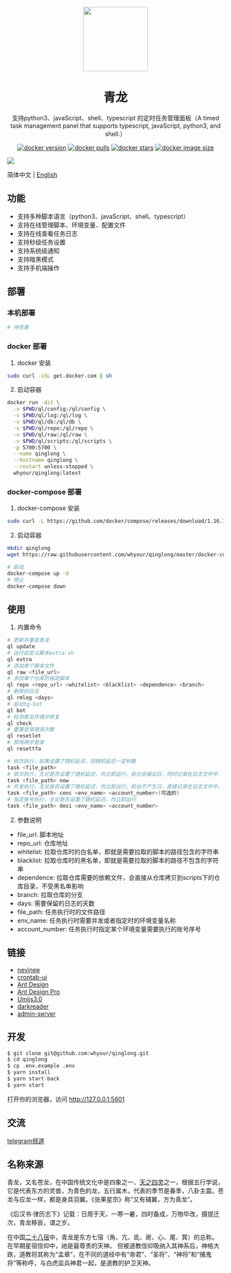 <p align="center">
  <a href="https://github.com/whyour/qinglong">
    <img width="150" src="https://pic.imgdb.cn/item/61acd0dd2ab3f51d912b1986.png">
  </a>
</p>

<h1 align="center">青龙</h1>

<div align="center">

支持python3、javaScript、shell、typescript 的定时任务管理面板（A timed task management panel that supports typescript, javaScript, python3, and shell.）

[![docker version][docker-version-image]][docker-version-url] [![docker pulls][docker-pulls-image]][docker-pulls-url] [![docker stars][docker-stars-image]][docker-stars-url] [![docker image size][docker-image-size-image]][docker-image-size-url]

[docker-pulls-image]: https://img.shields.io/docker/pulls/whyour/qinglong?style=flat
[docker-pulls-url]: https://hub.docker.com/r/whyour/qinglong
[docker-version-image]: https://img.shields.io/docker/v/whyour/qinglong?style=flat
[docker-version-url]: https://hub.docker.com/r/whyour/qinglong/tags?page=1&ordering=last_updated
[docker-stars-image]: https://img.shields.io/docker/stars/whyour/qinglong?style=flat
[docker-stars-url]: https://hub.docker.com/r/whyour/qinglong
[docker-image-size-image]: https://img.shields.io/docker/image-size/whyour/qinglong?style=flat
[docker-image-size-url]: https://hub.docker.com/r/whyour/qinglong
</div>

[![](https://z3.ax1x.com/2021/11/18/I7KrTg.jpg)](https://whyour.cn)

简体中文 | [English](./README-en.md)

## 功能

- 支持多种脚本语言（python3、javaScript、shell、typescript）
- 支持在线管理脚本、环境变量、配置文件
- 支持在线查看任务日志
- 支持秒级任务设置
- 支持系统级通知
- 支持暗黑模式
- 支持手机端操作

## 部署

### 本机部署

```bash
# 待完善
```

### docker 部署

1. docker 安装

```bash
sudo curl -sSL get.docker.com | sh
```

2. 启动容器

```bash
docker run -dit \
  -v $PWD/ql/config:/ql/config \
  -v $PWD/ql/log:/ql/log \
  -v $PWD/ql/db:/ql/db \
  -v $PWD/ql/repo:/ql/repo \
  -v $PWD/ql/raw:/ql/raw \
  -v $PWD/ql/scripts:/ql/scripts \
  -p 5700:5700 \
  --name qinglong \
  --hostname qinglong \
  --restart unless-stopped \
  whyour/qinglong:latest
```

### docker-compose 部署

1. docker-compose 安装

```bash
sudo curl -L https://github.com/docker/compose/releases/download/1.16.1/docker-compose-`uname -s`-`uname -m` -o /usr/local/bin/docker-compose
```

2. 启动容器

```bash
mkdir qinglong
wget https://raw.githubusercontent.com/whyour/qinglong/master/docker-compose.yml

# 启动
docker-compose up -d
# 停止
docker-compose down
```

## 使用

1. 内置命令

```bash
# 更新并重启青龙
ql update                                                    
# 运行自定义脚本extra.sh
ql extra                                                     
# 添加单个脚本文件
ql raw <file_url>                                             
# 添加单个仓库的指定脚本
ql repo <repo_url> <whitelist> <blacklist> <dependence> <branch>   
# 删除旧日志
ql rmlog <days>                                              
# 启动tg-bot
ql bot                                                       
# 检测青龙环境并修复
ql check                                                     
# 重置登录错误次数
ql resetlet                                                  
# 禁用两步登录
ql resettfa                                                  

# 依次执行，如果设置了随机延迟，将随机延迟一定秒数
task <file_path>                                             
# 依次执行，无论是否设置了随机延迟，均立即运行，前台会输出日，同时记录在日志文件中
task <file_path> now                                         
# 并发执行，无论是否设置了随机延迟，均立即运行，前台不产生日，直接记录在日志文件中，且可指定账号执行
task <file_path> conc <env_name> <account_number>(可选的) 
# 指定账号执行，无论是否设置了随机延迟，均立即运行 
task <file_path> desi <env_name> <account_number>         
```

2. 参数说明

* file_url: 脚本地址
* repo_url: 仓库地址
* whitelist: 拉取仓库时的白名单，即就是需要拉取的脚本的路径包含的字符串
* blacklist: 拉取仓库时的黑名单，即就是需要拉取的脚本的路径不包含的字符串
* dependence: 拉取仓库需要的依赖文件，会直接从仓库拷贝到scripts下的仓库目录，不受黑名单影响
* branch: 拉取仓库的分支
* days: 需要保留的日志的天数
* file_path: 任务执行时的文件路径
* env_name: 任务执行时需要并发或者指定时的环境变量名称
* account_number: 任务执行时指定某个环境变量需要执行的账号序号

## 链接

- [nevinee](https://gitee.com/evine)
- [crontab-ui](https://github.com/alseambusher/crontab-ui)
- [Ant Design](https://ant.design)
- [Ant Design Pro](https://pro.ant.design/)
- [Umijs3.0](https://umijs.org)
- [darkreader](https://github.com/darkreader/darkreader)
- [admin-server](https://github.com/sunpu007/admin-server)

## 开发

```bash
$ git clone git@github.com:whyour/qinglong.git
$ cd qinglong
$ cp .env.example .env
$ yarn install
$ yarn start-back
$ yarn start
```

打开你的浏览器，访问 http://127.0.0.1:5601

## 交流

[telegram频道](https://t.me/jiao_long)

## 名称来源

青龙，又名苍龙，在中国传统文化中是四象之一、[天之四灵](https://zh.wikipedia.org/wiki/%E5%A4%A9%E4%B9%8B%E5%9B%9B%E7%81%B5)之一，根据五行学说，它是代表东方的灵兽，为青色的龙，五行属木，代表的季节是春季，八卦主震。苍龙与应龙一样，都是身具羽翼。《张果星宗》称“又有辅翼，方为真龙”。

《后汉书·律历志下》记载：日周于天，一寒一暑，四时备成，万物毕改，摄提迁次，青龙移辰，谓之岁。

在中国[二十八宿](https://zh.wikipedia.org/wiki/%E4%BA%8C%E5%8D%81%E5%85%AB%E5%AE%BF)中，青龙是东方七宿（角、亢、氐、房、心、尾、箕）的总称。 在早期星宿信仰中，祂是最尊贵的天神。 但被道教信仰吸纳入其神系后，神格大跌，道教将其称为“孟章”，在不同的道经中有“帝君”、“圣将”、“神将”和“捕鬼将”等称呼，与白虎监兵神君一起，是道教的护卫天神。
